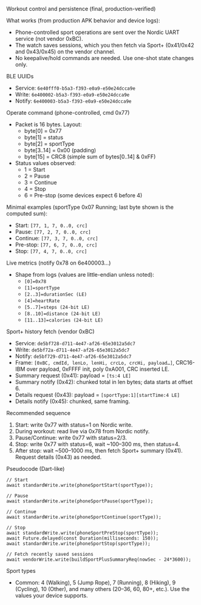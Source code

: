 Workout control and persistence (final, production-verified)

What works (from production APK behavior and device logs):
- Phone-controlled sport operations are sent over the Nordic UART service (not vendor 0xBC).
- The watch saves sessions, which you then fetch via Sport+ (0x41/0x42 and 0x43/0x45) on the vendor channel.
- No keepalive/hold commands are needed. Use one-shot state changes only.

BLE UUIDs
- Service: `6e40fff0-b5a3-f393-e0a9-e50e24dcca9e`
- Write:   `6e400002-b5a3-f393-e0a9-e50e24dcca9e`
- Notify:  `6e400003-b5a3-f393-e0a9-e50e24dcca9e`

Operate command (phone-controlled, cmd 0x77)
- Packet is 16 bytes. Layout:
  - byte[0]   = 0x77
  - byte[1]   = status
  - byte[2]   = sportType
  - byte[3..14] = 0x00 (padding)
  - byte[15]  = CRC8 (simple sum of bytes[0..14] & 0xFF)
- Status values observed:
  - 1 = Start
  - 2 = Pause
  - 3 = Continue
  - 4 = Stop
  - 6 = Pre-stop (some devices expect 6 before 4)

Minimal examples (sportType 0x07 Running; last byte shown is the computed sum):
- Start:    `[77, 1, 7, 0..0, crc]`
- Pause:    `[77, 2, 7, 0..0, crc]`
- Continue: `[77, 3, 7, 0..0, crc]`
- Pre-stop: `[77, 6, 7, 0..0, crc]`
- Stop:     `[77, 4, 7, 0..0, crc]`

Live metrics (notify 0x78 on 6e400003…)
- Shape from logs (values are little-endian unless noted):
  - `[0]=0x78`
  - `[1]=sportType`
  - `[2..3]=durationSec (LE)`
  - `[4]=heartRate`
  - `[5..7]=steps (24-bit LE)`
  - `[8..10]=distance (24-bit LE)`
  - `[11..13]=calories (24-bit LE)`

Sport+ history fetch (vendor 0xBC)
- Service: `de5bf728-d711-4e47-af26-65e3012a5dc7`
- Write:   `de5bf72a-d711-4e47-af26-65e3012a5dc7`
- Notify:  `de5bf729-d711-4e47-af26-65e3012a5dc7`
- Frame: `[0xBC, cmdId, lenLo, lenHi, crcLo, crcHi, payload…]`, CRC16-IBM over payload, 0xFFFF init, poly 0xA001, CRC inserted LE.
- Summary request (0x41): payload = `[ts:4 LE]`
- Summary notify (0x42): chunked total in len bytes; data starts at offset 6.
- Details request (0x43): payload = `[sportType:1][startTime:4 LE]`
- Details notify (0x45): chunked, same framing.

Recommended sequence
1) Start: write 0x77 with status=1 on Nordic write.
2) During workout: read live via 0x78 from Nordic notify.
3) Pause/Continue: write 0x77 with status=2/3.
4) Stop: write 0x77 with status=6, wait ~100–300 ms, then status=4.
5) After stop: wait ~500–1000 ms, then fetch Sport+ summary (0x41). Request details (0x43) as needed.

Pseudocode (Dart-like)
```
// Start
await standardWrite.write(phoneSportStart(sportType));

// Pause
await standardWrite.write(phoneSportPause(sportType));

// Continue
await standardWrite.write(phoneSportContinue(sportType));

// Stop
await standardWrite.write(phoneSportPreStop(sportType));
await Future.delayed(const Duration(milliseconds: 150));
await standardWrite.write(phoneSportStop(sportType));

// Fetch recently saved sessions
await vendorWrite.write(buildSportPlusSummaryReq(nowSec - 24*3600));
```

Sport types
- Common: 4 (Walking), 5 (Jump Rope), 7 (Running), 8 (Hiking), 9 (Cycling), 10 (Other), and many others (20–36, 60, 80+, etc.). Use the values your device supports.